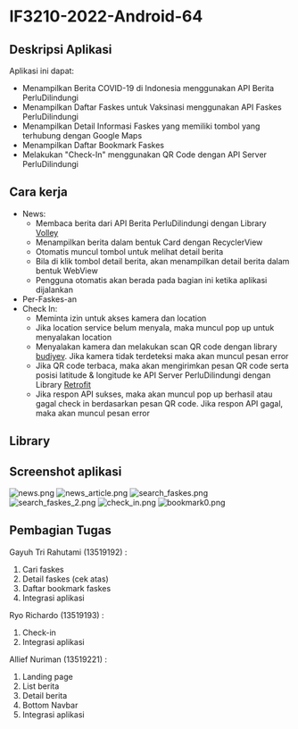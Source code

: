 # IF3210-2022-Android-64

## Deskripsi Aplikasi
Aplikasi ini dapat: 
* Menampilkan Berita COVID-19 di Indonesia menggunakan API Berita PerluDilindungi
* Menampilkan Daftar Faskes untuk Vaksinasi menggunakan API Faskes PerluDilindungi
* Menampilkan Detail Informasi Faskes yang memiliki tombol yang terhubung dengan Google Maps
* Menampilkan Daftar Bookmark Faskes
* Melakukan "Check-In" menggunakan QR Code dengan API Server PerluDilindungi

## Cara kerja
* News: 
    * Membaca berita dari API Berita PerluDilindungi dengan Library [Volley](https://developer.android.com/training/volley/index.html)
    * Menampilkan berita dalam bentuk Card dengan RecyclerView
    * Otomatis muncul tombol untuk melihat detail berita
    * Bila di klik tombol detail berita, akan menampilkan detail berita dalam bentuk WebView
    * Pengguna otomatis akan berada pada bagian ini ketika aplikasi dijalankan
* Per-Faskes-an
* Check In:  
    * Meminta izin untuk akses kamera dan location
    * Jika location service belum menyala, maka muncul pop up untuk menyalakan location
    * Menyalakan kamera dan melakukan scan QR code dengan library [budiyev](https://github.com/yuriy-budiyev/code-scanner). Jika kamera tidak terdeteksi maka akan muncul pesan error
    * Jika QR code terbaca, maka akan mengirimkan pesan QR code serta posisi latitude & longitude ke API Server PerluDilindungi dengan Library [Retrofit](https://square.github.io/retrofit/)
    * Jika respon API sukses, maka akan muncul pop up berhasil atau gagal check in berdasarkan pesan QR code. Jika respon API gagal, maka akan muncul pesan error

## Library


## Screenshot aplikasi
<!-- show all pictures from screenshots/ -->
<!-- news.png -->
![news.png](screenshots/news.png)
![news_article.png](screenshots/news_article.png)
![search_faskes.png](screenshots/search_faskes.png)
![search_faskes_2.png](screenshots/search_faskes_2.png)
![check_in.png](screenshots/check_in.png)
![bookmark0.png](screenshots/bookmark0.png)

<!-- SEMUANYA DLM PNG YAGESYA -->
<!-- DIREKTORI GAMBAR DI SCREENSHOTS/<FILE>.PNG YAGESYA -->

## Pembagian Tugas
Gayuh Tri Rahutami (13519192) :
1. Cari faskes
2. Detail faskes (cek atas)
3. Daftar bookmark faskes
4. Integrasi aplikasi

Ryo Richardo (13519193) :
1. Check-in
2. Integrasi aplikasi

Allief Nuriman (13519221) :
1. Landing page
2. List berita
3. Detail berita
4. Bottom Navbar
5. Integrasi aplikasi

